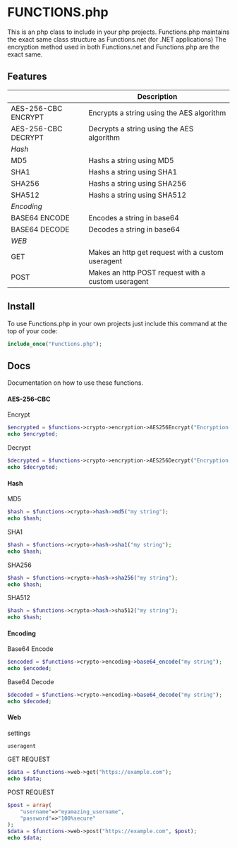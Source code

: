 # FUNCTIONS.php

This is an php class to include in your php projects. Functions.php maintains the exact same class structure as Functions.net (for .NET applications)
The encryption method used in both Functions.net and Functions.php are the exact same.


## Features

|                     | Description                                       |
|---------------------|---------------------------------------------------|
| AES-256-CBC ENCRYPT | Encrypts a string using the AES algorithm         |
| AES-256-CBC DECRYPT | Decrypts a string using the AES algorithm         |
| *Hash*              |                                                   |
| MD5                 | Hashs a string using MD5                          |
| SHA1                | Hashs a string using SHA1                         |
| SHA256              | Hashs a string using SHA256                       |
| SHA512              | Hashs a string using SHA512                       |
| *Encoding*          |                                                   |
| BASE64 ENCODE       | Encodes a string in base64                        |
| BASE64 DECODE       | Decodes a string in base64                        |
| *WEB*               |                                                   |
| GET                 | Makes an http get request with a custom useragent |
| POST                | Makes an http POST request with a custom useragent|

## Install
To use Functions.php in your own projects just include this command at the top of your code:
```php
include_once("Functions.php");
```

## Docs

Documentation on how to use these functions.

#### AES-256-CBC
Encrypt
```php
$encrypted = $functions->crypto->encryption->AES256Encrypt("Encryption key *32 chars only", "IV *32 chars only", "my string to encrypt");
echo $encrypted;
```
Decrypt
```php
$decrypted = $functions->crypto->encryption->AES256Decrypt("Encryption key *32 chars only", "IV *32 chars only", "encrypted string");
echo $decrypted;
```

#### Hash
MD5
```php
$hash = $functions->crypto->hash->md5("my string");
echo $hash;
```
SHA1
```php
$hash = $functions->crypto->hash->sha1("my string");
echo $hash;
```
SHA256
```php
$hash = $functions->crypto->hash->sha256("my string");
echo $hash;
```
SHA512
```php
$hash = $functions->crypto->hash->sha512("my string");
echo $hash;
```

#### Encoding
Base64 Encode
```php
$encoded = $functions->crypto->encoding->base64_encode("my string");
echo $encoded;
```
Base64 Decode
```php
$decoded = $functions->crypto->encoding->base64_decode("my string");
echo $decoded;
```

#### Web
settings
```
useragent
```

GET REQUEST
```php
$data = $functions->web->get("https://example.com");
echo $data;
```
POST REQUEST
```php
$post = array(
    "username"=>"myamazing_username",
    "password"=>"100%secure"
);
$data = $functions->web->post("https://example.com", $post);
echo $data;
```
